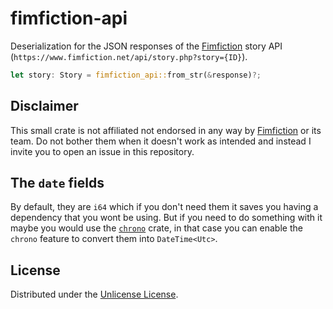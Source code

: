 # fimfiction-api

Deserialization for the JSON responses of the [Fimfiction][fimfiction] story API
(`https://www.fimfiction.net/api/story.php?story={ID}`).

```rust
let story: Story = fimfiction_api::from_str(&response)?;
```

## Disclaimer

This small crate is not affiliated not endorsed in any way by [Fimfiction][fimfiction]
or its team. Do not bother them when it doesn't work as intended and instead I invite you to
open an issue in this repository.

## The `date` fields

By default, they are `i64` which if you don't need them it saves you having a dependency that you
wont be using. But if you need to do something with it maybe you would use the [`chrono`][chrono]
crate, in that case you can enable the `chrono` feature to convert them into `DateTime<Utc>`.

## License

Distributed under the [Unlicense License](LICENSE).

[fimfiction]: https://www.fimfiction.net/
[chrono]: https://docs.rs/chrono/0.4/chrono/
